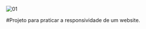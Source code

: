 ![01](https://github.com/Cassiana13/cheesecake/assets/100693203/8e6c0699-5891-4280-a149-1ce8559c7557)

#Projeto para praticar a responsividade de um website. 
